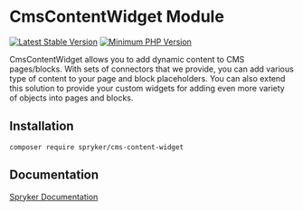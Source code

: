# CmsContentWidget Module
[![Latest Stable Version](https://poser.pugx.org/spryker/cms-content-widget/v/stable.svg)](https://packagist.org/packages/spryker/cms-content-widget)
[![Minimum PHP Version](https://img.shields.io/badge/php-%3E%3D%208.2-8892BF.svg)](https://php.net/)

CmsContentWidget allows you to add dynamic content to CMS pages/blocks. With sets of connectors that we provide, you can add various type of content to your page and block placeholders. You can also extend this solution to provide your custom widgets for adding even more variety of objects into pages and blocks.

## Installation

```
composer require spryker/cms-content-widget
```

## Documentation

[Spryker Documentation](https://docs.spryker.com)
